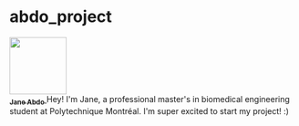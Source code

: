 # abdo_project
<a href="https://github.com/janeabdo">
   <img src="https://avatars.githubusercontent.com/u/160653193?v=4" width="100px;" alt=""/>
   <br /><sub><b>Jane Abdo</b></sub>
</a>
Hey! I'm Jane, a professional master's in biomedical engineering student at Polytechnique Montréal. I'm super excited to start my project! :) 
